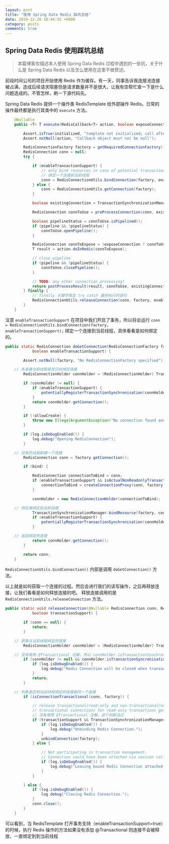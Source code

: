 ```yaml
---
layout: post
title: "使用 Spring Data Redis 踩坑总结"
date: 2019-12-20 10:44:55 +0800
category: posts
comments: true
---
```


## Spring Data Redis 使用踩坑总结

> 本篇博客仅描述本人使用 Spring Data Redis 过程中遇到的一些坑，关于什么是 Spring Data Redis 以及怎么使用在这里不做赘述。

前段时间公司的项目开始使用 Redis 作为缓存。有一天，同事告诉我连接池连接被占满，造成后续请求阻塞但是请求数量并不是很大，让我有空帮忙查一下是什么问题造成的。不管怎样，刷一下源代码先。

Spring Data Redis 提供一个操作类 RedisTemplate 给外部操作 Redis。日常的操作最终都是执行其类中的 `execute` 方法。

```Java
	@Nullable
	public <T> T execute(RedisCallback<T> action, boolean exposeConnection, boolean pipeline) {

		Assert.isTrue(initialized, "template not initialized; call afterPropertiesSet() before using it");
		Assert.notNull(action, "Callback object must not be null");

		RedisConnectionFactory factory = getRequiredConnectionFactory();
		RedisConnection conn = null;
		try {

			if (enableTransactionSupport) {
				// only bind resources in case of potential transaction synchronization
                // 绑定一个连接到当前线程
				conn = RedisConnectionUtils.bindConnection(factory, enableTransactionSupport);
			} else {
				conn = RedisConnectionUtils.getConnection(factory);
			}

			boolean existingConnection = TransactionSynchronizationManager.hasResource(factory);

			RedisConnection connToUse = preProcessConnection(conn, existingConnection);

			boolean pipelineStatus = connToUse.isPipelined();
			if (pipeline && !pipelineStatus) {
				connToUse.openPipeline();
			}

			RedisConnection connToExpose = (exposeConnection ? connToUse : createRedisConnectionProxy(connToUse));
			T result = action.doInRedis(connToExpose);

			// close pipeline
			if (pipeline && !pipelineStatus) {
				connToUse.closePipeline();
			}

			// TODO: any other connection processing?
			return postProcessResult(result, connToUse, existingConnection);
		} finally {
            // finally 关键字限定 try catch 最终执行的语句
			RedisConnectionUtils.releaseConnection(conn, factory, enableTransactionSupport);
		}
	}
```

注意 `enableTransactionSupport` 在项目中我们开启了事务，所以将会运行 `conn = RedisConnectionUtils.bindConnection(factory, enableTransactionSupport);` 绑定一个连接到当前线程，具体看看是如何绑定的。

```Java
public static RedisConnection doGetConnection(RedisConnectionFactory factory, boolean allowCreate, boolean bind,
			boolean enableTransactionSupport) {

		Assert.notNull(factory, "No RedisConnectionFactory specified");

    // 先查看当前线程是否已经绑定连接
		RedisConnectionHolder connHolder = (RedisConnectionHolder) TransactionSynchronizationManager.getResource(factory);

		if (connHolder != null) {
			if (enableTransactionSupport) {
				potentiallyRegisterTransactionSynchronisation(connHolder, factory);
			}
			return connHolder.getConnection();
		}

		if (!allowCreate) {
			throw new IllegalArgumentException("No connection found and allowCreate = false");
		}

		if (log.isDebugEnabled()) {
			log.debug("Opening RedisConnection");
		}

    // 没有的话就新建一个连接
		RedisConnection conn = factory.getConnection();

		if (bind) {

			RedisConnection connectionToBind = conn;
			if (enableTransactionSupport && isActualNonReadonlyTransactionActive()) {
				connectionToBind = createConnectionProxy(conn, factory);
			}

			connHolder = new RedisConnectionHolder(connectionToBind);

    // 然后再绑定到当前线程
			TransactionSynchronizationManager.bindResource(factory, connHolder);
			if (enableTransactionSupport) {
				potentiallyRegisterTransactionSynchronisation(connHolder, factory);
			}

    // 返回绑定的连接
			return connHolder.getConnection();
		}

		return conn;
	}
```

`RedisConnectionUtils.bindConnection()` 内部是调用 `doGetConnection()` 方法。

以上就是如何获取一个连接的过程。然后会进行我们的读写操作，之后再释放连接，让我们看看是如何释放连接的吧。
释放连接调用的是 `RedisConnectionUtils.releaseConnection` 方法。

```Java
public static void releaseConnection(@Nullable RedisConnection conn, RedisConnectionFactory factory,
			boolean transactionSupport) {

		if (conn == null) {
			return;
		}

    // 获取与当前线程绑定的连接
		RedisConnectionHolder connHolder = (RedisConnectionHolder) TransactionSynchronizationManager.getResource(factory);

    // 没有使用 @Transactional 注解，所以 connHolder.isTransactionSynchronisationActive() 返回 false。
		if (connHolder != null && connHolder.isTransactionSyncronisationActive()) {
			if (log.isDebugEnabled()) {
				log.debug("Redis Connection will be closed when transaction finished.");
			}
			return;
		}

    // 判断是否和当前线程绑定的连接是同一个连接
		if (isConnectionTransactional(conn, factory)) {

			// release transactional/read-only and non-transactional/non-bound connections.
			// transactional connections for read-only transactions get no synchronizer registered
            // 没有使用 @Transactional 注解，这个判断没过
			if (transactionSupport && TransactionSynchronizationManager.isCurrentTransactionReadOnly()) {
				if (log.isDebugEnabled()) {
					log.debug("Unbinding Redis Connection.");
				}
				unbindConnection(factory);
			} else {

				// Not participating in transaction management.
				// Connection could have been attached via session callback.
				if (log.isDebugEnabled()) {
					log.debug("Leaving bound Redis Connection attached.");
				}
			}

		} else {
			if (log.isDebugEnabled()) {
				log.debug("Closing Redis Connection.");
			}
			conn.close();
		}
	}
```

可以看到，当 RedisTemplate 打开事务支持（enableTransactionSupport=true）的时候，执行 Redis 操作的方法如果没有添加 @Transactional 则连接不会被释放，一直绑定到到当前线程

